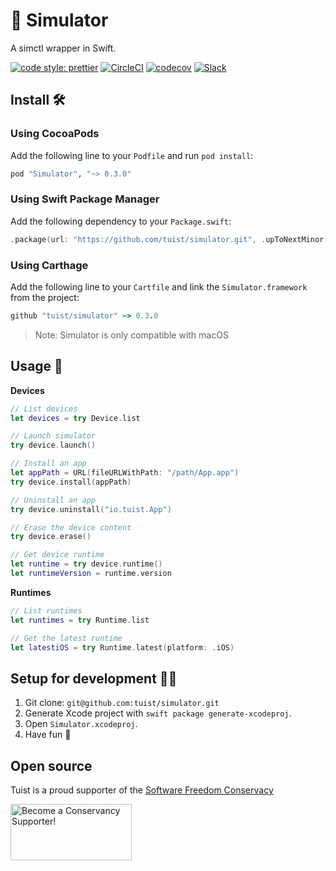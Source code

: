 # 📱 Simulator

A simctl wrapper in Swift.

[![code style: prettier](https://img.shields.io/badge/code_style-prettier-ff69b4.svg?style=flat-square)](https://github.com/prettier/prettier)
[![CircleCI](https://circleci.com/gh/tuist/simulator.svg?style=svg)](https://circleci.com/gh/tuist/simulator)
[![codecov](https://codecov.io/gh/tuist/simulator/branch/master/graph/badge.svg)](https://codecov.io/gh/tuist/simulator)
[![Slack](http://slack.tuist.io/badge.svg)](http://slack.tuist.io)

## Install 🛠

### Using CocoaPods

Add the following line to your `Podfile` and run `pod install`:

```ruby
pod "Simulator", "~> 0.3.0"
```

### Using Swift Package Manager

Add the following dependency to your `Package.swift`:

```swift
.package(url: "https://github.com/tuist/simulator.git", .upToNextMinor(from: "0.3.0")),
```

### Using Carthage

Add the following line to your `Cartfile` and link the `Simulator.framework` from the project:

```ruby
github "tuist/simulator" ~> 0.3.0
```

> Note: Simulator is only compatible with macOS

## Usage 🚀

**Devices**

```swift
// List devices
let devices = try Device.list

// Launch simulator
try device.launch()

// Install an app
let appPath = URL(fileURLWithPath: "/path/App.app")
try device.install(appPath)

// Uninstall an app
try device.uninstall("io.tuist.App")

// Erase the device content
try device.erase()

// Get device runtime
let runtime = try device.runtime()
let runtimeVersion = runtime.version
```

**Runtimes**

```swift
// List runtimes
let runtimes = try Runtime.list

// Get the latest runtime
let latestiOS = try Runtime.latest(platform: .iOS)
```

## Setup for development 👩‍💻

1.  Git clone: `git@github.com:tuist/simulator.git`
2.  Generate Xcode project with `swift package generate-xcodeproj`.
3.  Open `Simulator.xcodeproj`.
4.  Have fun 🤖

## Open source

Tuist is a proud supporter of the [Software Freedom Conservacy](https://sfconservancy.org/)

<a href="https://sfconservancy.org/supporter/"><img src="https://sfconservancy.org/img/supporter-badge.png" width="194" height="90" alt="Become a Conservancy Supporter!" border="0"/></a>
